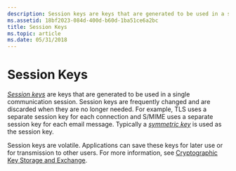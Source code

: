 ```yaml
---
description: Session keys are keys that are generated to be used in a single communication session.
ms.assetid: 18bf2023-084d-400d-b60d-1ba51ce6a2bc
title: Session Keys
ms.topic: article
ms.date: 05/31/2018
---
```


# Session Keys

[*Session keys*](../secgloss/s-gly.md) are keys that are generated to be used in a single communication session. Session keys are frequently changed and are discarded when they are no longer needed. For example, TLS uses a separate session key for each connection and S/MIME uses a separate session key for each email message. Typically a [*symmetric key*](../secgloss/s-gly.md) is used as the session key.

Session keys are volatile. Applications can save these keys for later use or for transmission to other users. For more information, see [Cryptographic Key Storage and Exchange](cryptographic-key-storage-and-exchange.md).

 

 
